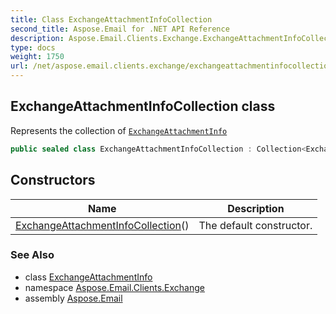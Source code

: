 ```yaml
---
title: Class ExchangeAttachmentInfoCollection
second_title: Aspose.Email for .NET API Reference
description: Aspose.Email.Clients.Exchange.ExchangeAttachmentInfoCollection class. Represents the collection of ExchangeAttachmentInfo
type: docs
weight: 1750
url: /net/aspose.email.clients.exchange/exchangeattachmentinfocollection/
---
```

## ExchangeAttachmentInfoCollection class

Represents the collection of [`ExchangeAttachmentInfo`](../exchangeattachmentinfo/)

```csharp
public sealed class ExchangeAttachmentInfoCollection : Collection<ExchangeAttachmentInfo>
```

## Constructors

| Name | Description |
| --- | --- |
| [ExchangeAttachmentInfoCollection](exchangeattachmentinfocollection/)() | The default constructor. |

### See Also

* class [ExchangeAttachmentInfo](../exchangeattachmentinfo/)
* namespace [Aspose.Email.Clients.Exchange](../../aspose.email.clients.exchange/)
* assembly [Aspose.Email](../../)



